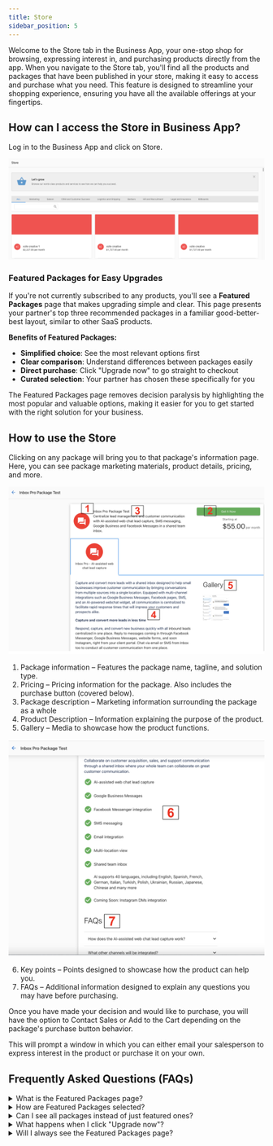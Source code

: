 ```yaml
---
title: Store
sidebar_position: 5
---
```

Welcome to the Store tab in the Business App, your one-stop shop for browsing, expressing interest in, and purchasing products directly from the app. When you navigate to the Store tab, you'll find all the products and packages that have been published in your store, making it easy to access and purchase what you need. This feature is designed to streamline your shopping experience, ensuring you have all the available offerings at your fingertips.

## How can I access the Store in Business App?

Log in to the Business App and click on Store.

![](./img/store.png)

### Featured Packages for Easy Upgrades

If you're not currently subscribed to any products, you'll see a **Featured Packages** page that makes upgrading simple and clear. This page presents your partner's top three recommended packages in a familiar good-better-best layout, similar to other SaaS products.

**Benefits of Featured Packages:**
- **Simplified choice**: See the most relevant options first
- **Clear comparison**: Understand differences between packages easily  
- **Direct purchase**: Click "Upgrade now" to go straight to checkout
- **Curated selection**: Your partner has chosen these specifically for you

The Featured Packages page removes decision paralysis by highlighting the most popular and valuable options, making it easier for you to get started with the right solution for your business.

## How to use the Store

Clicking on any package will bring you to that package's information page. Here, you can see package marketing materials, product details, pricing, and more.

![](./img/package.png)

1. Package information – Features the package name, tagline, and solution type.
2. Pricing – Pricing information for the package. Also includes the purchase button (covered below).
3. Package description – Marketing information surrounding the package as a whole
4. Product Description – Information explaining the purpose of the product.
5. Gallery – Media to showcase how the product functions.

![](./img/key_points.png)

6. Key points – Points designed to showcase how the product can help you.
7. FAQs – Additional information designed to explain any questions you may have before purchasing. 

Once you have made your decision and would like to purchase, you will have the option to Contact Sales or Add to the Cart depending on the package's purchase button behavior.

This will prompt a window in which you can either email your salesperson to express interest in the product or purchase it on your own.

## Frequently Asked Questions (FAQs)

<details>
<summary>What is the Featured Packages page?</summary>

The Featured Packages page appears when you don't have any active subscriptions. It shows your partner's top three recommended packages in a simple good-better-best layout to help you choose the right solution quickly.
</details>

<details>
<summary>How are Featured Packages selected?</summary>

Your partner chooses which three packages to feature based on what works best for businesses like yours. These are typically their most popular and valuable offerings.
</details>

<details>
<summary>Can I see all packages instead of just featured ones?</summary>

Yes! You can browse the complete catalog of available packages by exploring beyond the Featured Packages page. The featured page is just a starting point to help with decision-making.
</details>

<details>
<summary>What happens when I click "Upgrade now"?</summary>

Clicking "Upgrade now" takes you through the standard Store purchase flow where you can review package details, pricing, and complete your purchase.
</details>

<details>
<summary>Will I always see the Featured Packages page?</summary>

No, the Featured Packages page only appears when you don't have active product subscriptions. Once you're subscribed to products, you'll see the regular Store experience.
</details> 


